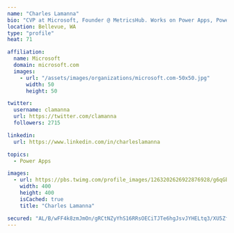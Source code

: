 ```yaml
---
name: "Charles Lamanna"
bio: "CVP at Microsoft, Founder @ MetricsHub. Works on Power Apps, Power Automate, Power Virtual Agent, Common Data Service and Dynamics 365."
location: Bellevue, WA
type: "profile"
heat: 71

affiliation:
  name: Microsoft
  domain: microsoft.com
  images:
    - url: "/assets/images/organizations/microsoft.com-50x50.jpg"
      width: 50
      height: 50

twitter:
  username: clamanna
  url: https://twitter.com/clamanna
  followers: 2715

linkedin:
  url: https://www.linkedin.com/in/charleslamanna

topics:
  - Power Apps

images:
  - url: https://pbs.twimg.com/profile_images/1263202626922876928/g6qGbHZ-_400x400.jpg
    width: 400
    height: 400
    isCached: true
    title: "Charles Lamanna"

secured: "AL/B/wFF4k8zmJmOn/gRCtNZyYhS16RRsOECiTJTe6hgJsvJYHELtq3/XU5Zf6wpiswODHk7hJZ79JyHwoejvC7tB5p2dzpHW8ocKuSmEF4365/za5Ybns2iTje6y7UbYQpdxPQeD3bKCf8ATrSUgeGAMlvliKWHd9NNmR7w0t+2S+2K1rDSiEbAp3w6kEsF9le/CS9lr54qeQArkchRjsaGAraJzG1hLcFdlDwjQqjUbfDxRPn4c9OID45y9RuLWQGaNgePLBe9fRyLDgatmltsS8bJrN1JhTOQd90+Rm3xg1ca+sBF225bdCaumfXukgtEqUmgVMV0pHIL3kPqWpGDHt17+Uqgh1J5QNAlIC8reRC+T56EQnTfeS991fYH2Helt0P8khWIMkg05QE/QbNX7zFmC8dTGjxMA5O9Lqs=;rs7Lhq0rdWM9odLV9tomWQ=="
---
```


